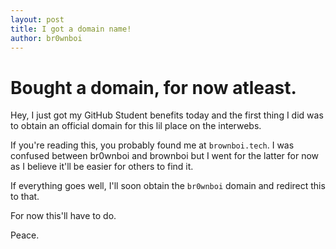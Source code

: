 ```yaml
---
layout: post
title: I got a domain name!
author: br0wnboi
---
```


# Bought a domain, for now atleast.

Hey, I just got my GitHub Student benefits today and the first thing I did was to obtain an official domain for this lil place on the interwebs.

If you're reading this, you probably found me at `brownboi.tech`.
I was confused between br0wnboi and brownboi but I went for the latter for now as I believe it'll be easier for others to find it.

If everything goes well, I'll soon obtain the `br0wnboi` domain and redirect this to that.

For now this'll have to do.

Peace.